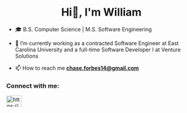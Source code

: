 <h1 align="center">Hi👋, I'm William</h1>

- 🎓 B.S. Computer Science | M.S. Software Engineering
  
- 🔭 I’m currently working as a contracted Software Engineer at East Carolina University and a full-time Software Developer I at Venture Solutions

- 📫 How to reach me **chase.forbes14@gmail.com**

<h3 align="left">Connect with me:</h3>
<p align="left">
<a href="https://www.linkedin.com/in/william-forbes-919663195/" target="blank"><img align="center" src="https://raw.githubusercontent.com/rahuldkjain/github-profile-readme-generator/master/src/images/icons/Social/linked-in-alt.svg" alt="https://www.linkedin.com/in/william-forbes-919663195/" height="30" width="40" /></a>
</p>
